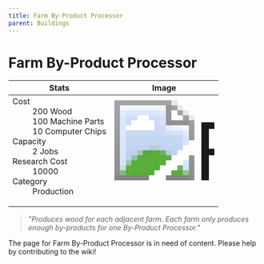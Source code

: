 ```yaml
---
title: Farm By-Product Processor
parent: Buildings
---
```

# Farm By-Product Processor

[//]: # (Pre-generated content)
<table><thead><tr><th>Stats</th><th>Image</th></tr></thead><tbody><tr><td><dl><dt>Cost</dt><dd>200 Wood<br>100 Machine Parts<br>10 Computer Chips</dd><dt>Capacity</dt><dd>2 Jobs</dd><dt>Research Cost</dt><dd>10000</dd><dt>Category</dt><dd>Production</dd></dl></td><td><style>.building-image {width: 200px;height: 200px;overflow: hidden;position: relative;}.building-image img {image-rendering: pixelated;object-fit: none;transform: scale(10);transform-origin: left top;position: absolute;left: 0;top: 0;}</style><div class="building-image"><img style="object-position: -989px -793px;" src="https://tfe2-wiki.github.io/assets/sprites.png" alt="Farm By-Product Processor Back"><img style="object-position: -967px -793px;" src="https://tfe2-wiki.github.io/assets/sprites.png" alt="Farm By-Product Processor"></div></td></tr></tbody></table><blockquote><i>"Produces wood for each adjacent farm. Each farm only produces enough by-products for one By-Product Processor."</i></blockquote>

The page for Farm By-Product Processor is in need of content. Please help by contributing to the wiki!
